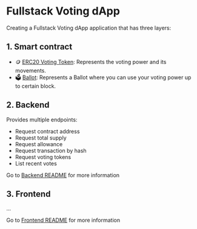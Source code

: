 # Fullstack Voting dApp
Creating a Fullstack Voting dApp application that has three layers:

## 1. Smart contract
- 🪙 [ERC20 Voting Token](https://goerli.etherscan.io/address/0x6B2fD61e9e6fb99fB7B5Ca7683BBd13ABa313AB5): Represents the voting power and its movements.
- 🗳️ [Ballot](https://goerli.etherscan.io/address/0x903E37a10aC136Ad12fb527067389ddD0e614Bd4): Represents a Ballot where you can use your voting power up to certain block.

## 2. Backend
Provides multiple endpoints: 
- Request contract address
- Request total supply
- Request allowance
- Request transaction by hash
- Request voting tokens
- List recent votes

Go to [Backend README](https://github.com/EncodeTeam2/week4project/blob/main/backend/README.md) for more information

## 3. Frontend
...

Go to [Frontend README](https://github.com/EncodeTeam2/week4project/blob/main/frontend/README.md) for more information
